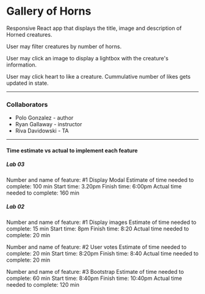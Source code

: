 # Gallery of Horns

Responsive React app that displays the title, image and description of Horned creatures.

User may filter creatures by number of horns.

User may click an image to display a lightbox with the creature's information.

User may click heart to like a creature.  Cummulative number of likes gets updated in state.

---

### Collaborators

- Polo Gonzalez - author
- Ryan Gallaway - instructor
- Riva Davidowski - TA

---

#### Time estimate vs actual to implement each feature

##### Lab 03
Number and name of feature: #1 Display Modal
Estimate of time needed to complete: 100 min
Start time: 3.20pm
Finish time: 6:00pm
Actual time needed to complete: 160 min

##### Lab 02
Number and name of feature: #1 Display images
Estimate of time needed to complete: 15 min
Start time: 8pm
Finish time: 8:20
Actual time needed to complete: 20 min

Number and name of feature: #2 User votes
Estimate of time needed to complete: 20 min
Start time: 8:20pm
Finish time: 8:40
Actual time needed to complete: 20 min

Number and name of feature: #3 Bootstrap
Estimate of time needed to complete: 60 min
Start time: 8:40pm
Finish time: 10:40pm
Actual time needed to complete: 120 min

